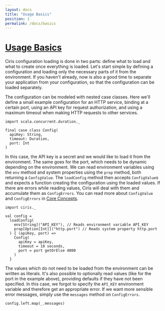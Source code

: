 ```yaml
---
layout: docs
title: "Usage Basics"
position: 1
permalink: /docs/basics
---
```


# <a name="usage-basics" href="#usage-basics">Usage Basics</a>
Ciris configuration loading is done in two parts: define what to load and what to create once everything is loaded. Let's start simple by defining a configuration and loading only the necessary parts of it from the environment. If you haven't already, now is also a good time to separate your application from your configuration, so that the configuration can be loaded separately.

The configuration can be modeled with nested case classes. Here we'll define a small example configuration for an HTTP service, binding at a certain port, using an API key for request authorization, and using a maximum timeout when making HTTP requests to other services.

```tut:book
import scala.concurrent.duration._

final case class Config(
  apiKey: String,
  timeout: Duration,
  port: Int
)
```

In this case, the API key is a secret and we would like to load it from the environment. The same goes for the port, which needs to be dynamic depending on the environment. We can read environment variables using the `env` method and system properties using the `prop` method, both returning a `ConfigValue`. The `loadConfig` method then accepts `ConfigValue`s and expects a function creating the configuration using the loaded values. If there are errors while reading values, Ciris will deal with them and accumulate them as `ConfigErrors`. You can read more about `ConfigValue` and `ConfigErrors` in [Core Concepts](/docs/concepts).

```tut:book
import ciris._

val config =
  loadConfig(
    env[String]("API_KEY"), // Reads environment variable API_KEY
    prop[Option[Int]]("http.port") // Reads system property http.port
  ) { (apiKey, port) =>
    Config(
      apiKey = apiKey,
      timeout = 10 seconds,
      port = port getOrElse 4000
    )
  }
```

The values which do not need to be loaded from the environment can be written as literals. It's also possible to optionally read values (like for the port in the example above), providing defaults if they have not been specified. In this case, we forgot to specify the `API_KEY` environment variable and therefore get an appropriate error. If we want more sensible error messages, simply use the `messages` method on `ConfigErrors`.

```tut:book
config.left.map(_.messages)
```
